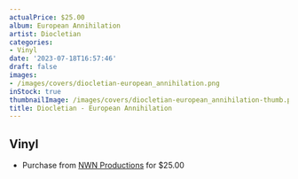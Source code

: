 ```yaml
---
actualPrice: $25.00
album: European Annihilation
artist: Diocletian
categories:
- Vinyl
date: '2023-07-18T16:57:46'
draft: false
images:
- /images/covers/diocletian-european_annihilation.png
inStock: true
thumbnailImage: /images/covers/diocletian-european_annihilation-thumb.png
title: Diocletian - European Annihilation
---
```


## Vinyl
* Purchase from [NWN Productions](http://shop.nwnprod.com/index.php?route=product/product&path=76&product_id=36805&sort=pd.name&order=ASC) for $25.00
